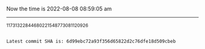 Now the time is 2022-08-08 08:59:05 am

---

<small>11731322844680221548773081120926</small>

```txt

Latest commit SHA is: 6d99ebc72a93f356d65822d2c76dfe18d509cbeb
```
